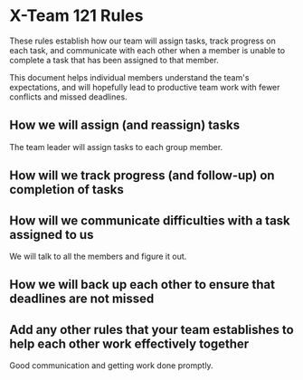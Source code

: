 # X-Team 121 Rules

These rules establish how our team will assign tasks,
track progress on each task, and communicate with each other 
when a member is unable to complete a task that has been assigned to that member.

This document helps individual members understand the team's expectations,
and will hopefully lead to productive team work with fewer conflicts
and missed deadlines.

## How we will assign (and reassign) tasks
The team leader will assign tasks to each group member.


## How will we track progress (and follow-up) on completion of tasks



## How will we communicate difficulties with a task assigned to us
We will talk to all the members and figure it out.



## How we will back up each other to ensure that deadlines are not missed



## Add any other rules that your team establishes to help each other work effectively together
Good communication and getting work done promptly.



